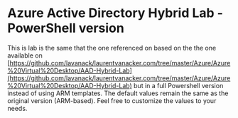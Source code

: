 # Azure Active Directory Hybrid Lab - PowerShell version

This is lab is the same that the one referenced on based on the the one available on [https://github.com/lavanack/laurentvanacker.com/tree/master/Azure/Azure%20Virtual%20Desktop/AAD-Hybrid-Lab](https://github.com/lavanack/laurentvanacker.com/tree/master/Azure/Azure%20Virtual%20Desktop/AAD-Hybrid-Lab) but in a full Powershell version  instead of using ARM templates.
The default values remain the same as the original version (ARM-based). Feel free to customize the values to your needs.